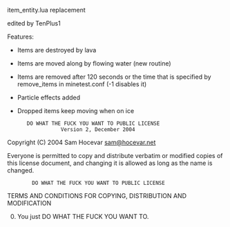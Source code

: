 item_entity.lua replacement

edited by TenPlus1

Features:
- Items are destroyed by lava
- Items are moved along by flowing water (new routine)
- Items are removed after 120 seconds or the time that is specified by
   remove_items in minetest.conf (-1 disables it)
- Particle effects added
- Dropped items keep moving when on ice


         DO WHAT THE FUCK YOU WANT TO PUBLIC LICENSE
                    Version 2, December 2004

 Copyright (C) 2004 Sam Hocevar <sam@hocevar.net>

 Everyone is permitted to copy and distribute verbatim or modified
 copies of this license document, and changing it is allowed as long
 as the name is changed.

            DO WHAT THE FUCK YOU WANT TO PUBLIC LICENSE
   TERMS AND CONDITIONS FOR COPYING, DISTRIBUTION AND MODIFICATION

  0. You just DO WHAT THE FUCK YOU WANT TO. 
